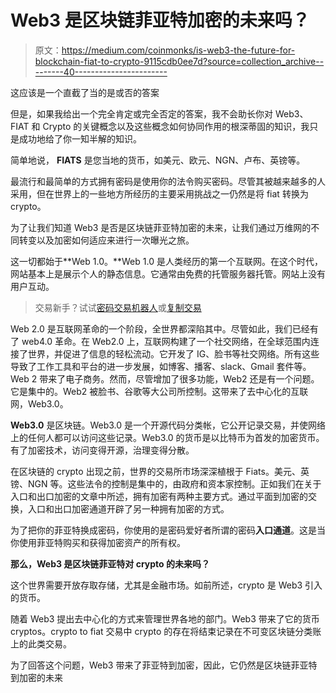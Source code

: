 # Web3 是区块链菲亚特加密的未来吗？

> 原文：<https://medium.com/coinmonks/is-web3-the-future-for-blockchain-fiat-to-crypto-9115cdb0ee7d?source=collection_archive---------40----------------------->

这应该是一个直截了当的是或否的答案

但是，如果我给出一个完全肯定或完全否定的答案，我不会助长你对 Web3、FIAT 和 Crypto 的关键概念以及这些概念如何协同作用的根深蒂固的知识，我只是成功地给了你一知半解的知识。

简单地说， **FIATS** 是您当地的货币，如美元、欧元、NGN、卢布、英镑等。

最流行和最简单的方式拥有密码是使用你的法令购买密码。尽管其被越来越多的人采用，但在世界上的一些地方所经历的主要采用挑战之一仍然是将 fiat 转换为 crypto。

为了让我们知道 Web3 是否是区块链菲亚特加密的未来，让我们通过万维网的不同转变以及加密如何适应来进行一次曝光之旅。

这一切都始于**Web 1.0。**Web 1.0 是人类经历的第一个互联网。在这个时代，网站基本上是展示个人的静态信息。它通常由免费的托管服务器托管。网站上没有用户互动。

> 交易新手？试试[密码交易机器人](/coinmonks/crypto-trading-bot-c2ffce8acb2a)或[复制交易](/coinmonks/top-10-crypto-copy-trading-platforms-for-beginners-d0c37c7d698c)

Web 2.0 是互联网革命的一个阶段，全世界都深陷其中。尽管如此，我们已经有了 web4.0 革命。在 Web2.0 上，互联网构建了一个社交网络，在全球范围内连接了世界，并促进了信息的轻松流动。它开发了 IG、脸书等社交网络。所有这些导致了工作工具和平台的进一步发展，如博客、播客、slack、Gmail 套件等。Web 2 带来了电子商务。然而，尽管增加了很多功能，Web2 还是有一个问题。它是集中的。Web2 被脸书、谷歌等大公司所控制。这带来了去中心化的互联网，Web3.0。

**Web3.0** 是区块链。Web3.0 是一个开源代码分类帐，它公开记录交易，并使网络上的任何人都可以访问这些记录。Web3.0 的货币是以比特币为首发的加密货币。有了加密技术，访问变得开源，治理变得分散。

在区块链的 crypto 出现之前，世界的交易所市场深深植根于 Fiats。美元、英镑、NGN 等。这些法令的控制是集中的，由政府和资本家控制。正如我们在关于入口和出口加密的文章中所述，拥有加密有两种主要方式。通过平面到加密的交换，入口和出口加密通道开辟了另一种拥有加密的方式。

为了把你的菲亚特换成密码，你使用的是密码爱好者所谓的密码**入口通道**。这是当你使用菲亚特购买和获得加密资产的所有权。

**那么，Web3 是区块链菲亚特对 crypto 的未来吗？**

这个世界需要开放存取存储，尤其是金融市场。如前所述，crypto 是 Web3 引入的货币。

随着 Web3 提出去中心化的方式来管理世界各地的部门。Web3 带来了它的货币 cryptos。crypto to fiat 交易中 crypto 的存在将结束记录在不可变区块链分类账上的此类交易。

为了回答这个问题，Web3 带来了菲亚特到加密，因此，它仍然是区块链菲亚特到加密的未来